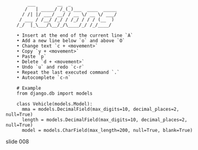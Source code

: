             ___        __  _
           /   | _____/ /_(_)___  ____  _____
          / /| |/ ___/ __/ / __ \/ __ \/ ___/
         / ___ / /__/ /_/ / /_/ / / / (__  )
        /_/  |_\___/\__/_/\____/_/ /_/____/

        • Insert at the end of the current line `A`
        • Add a new line below `o` and above `O`
        • Change text `c + <movement>`
        • Copy `y + <movement>`
        • Paste `p`
        • Delete `d + <movement>`
        • Undo `u` and redo `c-r`
        • Repeat the last executed command `.`
        • Autocomplete `c-n`

        # Example
        from django.db import models

        class Vehicle(models.Model):
          mma = models.DecimalField(max_digits=10, decimal_places=2, null=True)
          length = models.DecimalField(max_digits=10, decimal_places=2, null=True)
          model = models.CharField(max_length=200, null=True, blank=True)
















































































slide 008
